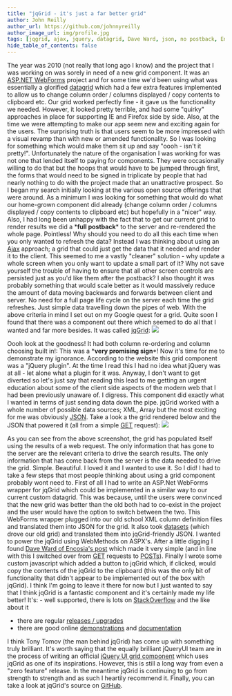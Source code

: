 ```yaml
---
title: "jqGrid - it's just a far better grid"
author: John Reilly
author_url: https://github.com/johnnyreilly
author_image_url: img/profile.jpg
tags: [jqgrid, ajax, jquery, datagrid, Dave Ward, json, no postback, Encosia, tony tomov]
hide_table_of_contents: false
---
```

The year was 2010 (not really that long ago I know) and the project that I was working on was sorely in need of a new grid component. It was an [ASP.NET WebForms](<http://www.asp.net/web-forms>) project and for some time we'd been using what was essentially a glorified [datagrid](<http://msdn.microsoft.com/en-us/library/system.web.ui.webcontrols.datagrid.aspx>) which had a few extra features implemented to allow us to change column order / columns displayed / copy contents to clipboard etc. Our grid worked perfectly fine - it gave us the functionality we needed. However, it looked pretty terrible, and had some "quirky" approaches in place for supporting IE and Firefox side by side. Also, at the time we were attempting to make our app seem new and exciting again for the users. The surprising truth is that users seem to be more impressed with a visual revamp than with new or amended functionality. So I was looking for something which would make them sit up and say "oooh - isn't it pretty!". Unfortunately the nature of the organisation I was working for was not one that lended itself to paying for components. They were occasionally willing to do that but the hoops that would have to be jumped through first, the forms that would need to be signed in triplicate by people that had nearly nothing to do with the project made that an unattractive prospect. So I began my search initially looking at the various open source offerings that were around. As a minimum I was looking for something that would do what our home-grown component did already (change column order / columns displayed / copy contents to clipboard etc) but hopefully in a "nicer" way. Also, I had long been unhappy with the fact that to get our current grid to render results we did a \***full postback**\* to the server and re-rendered the whole page. Pointless! Why should you need to do all this each time when you only wanted to refresh the data? Instead I was thinking about using an [Ajax](<http://en.wikipedia.org/wiki/Ajax_%28programming%29>) approach; a grid that could just get the data that it needed and render it to the client. This seemed to me a vastly "cleaner" solution - why update a whole screen when you only want to update a small part of it? Why not save yourself the trouble of having to ensure that all other screen controls are persisted just as you'd like them after the postback? I also thought it was probably something that would scale better as it would massively reduce the amount of data moving backwards and forwards between client and server. No need for a full page life cycle on the server each time the grid refreshes. Just simple data travelling down the pipes of web. With the above criteria in mind I set out on my Google quest for a grid. Quite soon I found that there was a component out there which seemed to do all that I wanted and far more besides. It was called [jqGrid](<http://www.trirand.com/blog/>): ![](../static/blog/2012-01-14-jqgrid-its-just-far-better-grid/jqgrid%2Bin%2Ball%2Bits%2Bglory.png)

 Oooh look at the goodness! It had both column re-ordering and column choosing built in!: This was a \***very promising sign**\*! Now it's time for me to demonstrate my ignorance. According to the website this grid component was a "jQuery plugin". At the time I read this I had no idea what jQuery was at all - let alone what a plugin for it was. Anyway, I don't want to get diverted so let's just say that reading this lead to me getting an urgent education about some of the client side aspects of the modern web that I had been previously unaware of. I digress. This component did exactly what I wanted in terms of just sending data down the pipe. jqGrid worked with a whole number of possible data sources; XML, Array but the most exciting for me was obviously [JSON](<http://www.json.org/>). Take a look a the grid rendered below and the JSON that powered it (all from a simple [GET](<http://www.trirand.com/blog/jqgrid/server.php?q=2&_search=false&nd=1326531357333&rows=10&page=1&sidx=id&sord=desc>) request): ![](../static/blog/2012-01-14-jqgrid-its-just-far-better-grid/Check%2Bout%2Bthe%2BJSON.png)

 As you can see from the above screenshot, the grid has populated itself using the results of a web request. The only information that has gone to the server are the relevant criteria to drive the search results. The only information that has come back from the server is the data needed to drive the grid. Simple. Beautiful. I loved it and I wanted to use it. So I did! I had to take a few steps that most people thinking about using a grid component probably wont need to. First of all I had to write an ASP.Net WebForms wrapper for jqGrid which could be implemented in a similar way to our current custom datagrid. This was because, until the users were convinced that the new grid was better than the old both had to co-exist in the project and the user would have the option to switch between the two. This WebForms wrapper plugged into our old school XML column definition files and translated them into JSON for the grid. It also took [datasets](<http://msdn.microsoft.com/en-us/library/system.data.dataset.aspx>) (which drove our old grid) and translated them into jqGrid-friendly JSON. I wanted to power the jqGrid using WebMethods on ASPX's. After a little digging I found [Dave Ward of Encosia's post](<http://encosia.com/using-jquery-to-directly-call-aspnet-ajax-page-methods/>) which made it very simple (and in line with this I switched over from [GET](<http://en.wikipedia.org/wiki/GET_%28HTTP%29#Request_methods>) requests to [POSTs](<http://en.wikipedia.org/wiki/POST_%28HTTP%29>)). Finally I wrote some custom javascript which added a button to jqGrid which, if clicked, would copy the contents of the jqGrid to the clipboard (this was the only bit of functionality that didn't appear to be implemented out of the box with jqGrid). I think I'm going to leave it there for now but I just wanted to say that I think jqGrid is a fantastic component and it's certainly made my life better! It's: - well supported, there is lots on [StackOverflow](<http://stackoverflow.com/questions/tagged/jqgrid>) and the like about it
- there are regular [releases / upgrades](<http://www.trirand.com/blog/>)
- there are good online [demonstrations](<http://trirand.com/blog/jqgrid/jqgrid.html>) and [documentation](<http://www.trirand.com/jqgridwiki/doku.php>)

<!-- -->

 I think Tony Tomov (the man behind jqGrid) has come up with something truly brilliant. It's worth saying that the equally brilliant jQueryUI team are in the process of writing an official [jQuery UI grid component](<http://wiki.jqueryui.com/w/page/34246941/Grid>) which uses jqGrid as one of its inspirations. However, this is still a long way from even a "zero feature" release. In the meantime jqGrid is continuing to go from strength to strength and as such I heartily recommend it. Finally, you can take a look at jqGrid's source on [GitHub](<https://github.com/tonytomov/jqGrid>).
